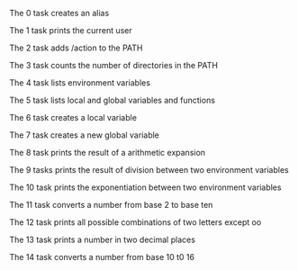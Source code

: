 The 0 task creates an alias

The 1 task prints the current user

The 2 task adds /action to the PATH

The 3 task counts the number of directories in the PATH

The 4 task lists environment variables

The 5 task lists local and global variables and functions

The 6 task creates a local variable

The 7 task creates a new global variable

The 8 task prints the result of a arithmetic expansion

The 9 tasks prints the result of division between two environment variables 

The 10 task prints the exponentiation between two environment variables

The 11 task converts a number from base 2 to base ten

The 12 task prints all possible combinations of two letters except oo

The 13 task prints a number in two decimal places

The 14 task converts a number from base 10 t0 16 
